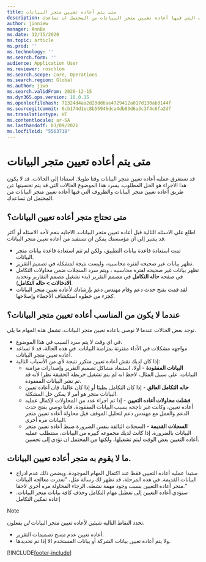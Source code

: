 ```yaml
---
title: متى يتم أعاده تعيين متجر البيانات
description: يسرد هذا الموضوع الحالات التي قد يتم تحسينها عن طريق أعاده تعيين متجر البيانات والظروف التي فيها أعاده تعيين متجر البيانات من المحتمل ان تساعدك.
author: jinniew
manager: AnnBe
ms.date: 12/15/2020
ms.topic: article
ms.prod: ''
ms.technology: ''
ms.search.form: ''
audience: Application User
ms.reviewer: roschlom
ms.search.scope: Core, Operations
ms.search.region: Global
ms.author: jiwo
ms.search.validFrom: 2020-12-15
ms.dyn365.ops.version: 10.0.15
ms.openlocfilehash: 71324d4aa2d20dd6ae4729412a017d130ab0144f
ms.sourcegitcommit: 6cb174d1ec8b55946dca4db03d6a3c3f4c6fa2df
ms.translationtype: HT
ms.contentlocale: ar-SA
ms.lasthandoff: 03/09/2021
ms.locfileid: "5563718"
---
```

# <a name="when-to-reset-a-data-mart"></a>متى يتم أعاده تعيين متجر البيانات

قد تستغرق عمليه أعاده تعيين متجر البيانات وقتا طويلا. استنادا إلى الحالات، قد لا يكون هذا الاجراء هو الحل المطلوب. يسرد هذا الموضوع الحالات التي قد يتم تحسينها عن طريق أعاده تعيين متجر البيانات والظروف التي فيها أعاده تعيين متجر البيانات من المحتمل ان تساعدك.  

## <a name="when-do-you-need-to-do-a-data-mart-reset"></a>متى تحتاج متجر أعاده تعيين البيانات؟
اطلع علي الاسئله التالية قبل أعاده تعيين متجر البيانات. الاجابه بنعم لأحد الاسئله أو أكثر قد يشير إلى ان مؤسستك يمكن ان تستفيد من أعاده تعيين متجر البيانات.

- تمت استعادة قاعدة بيانات التطبيق، ولكن لم تتم استعادة قاعدة بيانات متجر البيانات.
- تظهر بيانات غير صحيحه لفتره محاسبيه، وليست نتيجة لمشكله في تصميم التقرير.
- تظهر بيانات غير صحيحه لفتره محاسبيه ، ويتم سرد السجلات ضمن محاولات التكامل في صفحه **حاله التكامل** في مصمم التقرير (بدء تشغيل مصمم التقارير وتحديد **الادخالات > حاله التكامل**).
- لقد قمت بفتح حدث دعم وقام مهندس دعم بإرشادك لأعاده تعيين متجر البيانات كجزء من خطوه استكشاف الأخطاء وإصلاحها.
 
## <a name="when-its-not-appropriate-to-reset-a-data-mart"></a>عندما لا يكون من المناسب أعاده تعيين متجر البيانات؟
توجد بعض الحالات عندما لا نوصي باعاده تعيين متجر البيانات. تشمل هذه المهام ما يلي. 

- في اي وقت لا يتم سرد السبب في هذا الموضوع.
- مواجهه مشكلات في الأداء مقترنة بمزامنة البيانات. في هذه الحالة، قد لا تساعد أعاده تعيين متجر البيانات.
- إذا كان لديك نقش أعاده تعيين متكرر نتيجة لأي من الأسباب التالية: 
  - **البيانات المفقودة** - أولا، استبعاد مشاكل تصميم التقرير وإصدارات مزامنة البيانات، علي سبيل المثال، لاحظ انه لم يتم تشغيل خريطة الحقيقة نظرا لأنه قد تم نشر البيانات المفقودة.
  - **حاله التكامل العالق** - إذا كان التكامل بطيئا أو إذا كان عالقا، فان أعاده تعيين البيانات متجر هو أمر لا يمكن حل المشكلة.
  - **فشلت محاولات أعاده التعيين** - إذا تم اجراء عدد من المحاولات لإكمال عمليه أعاده تعيين، وكانت غير ناجحه بسبب البيانات المفقودة، فاننا نوصي بفتح حدث الدعم والعمل مع مهندس دعم لتحليل الموقف قبل محاولة أعاده تعيين متجر البيانات مره أخرى.
  - **السجلات القديمة** - السجلات التالفة بنفس الضرورة ضبط أعاده تعيين متجر البيانات بالضرورة. إذا كانت لديك مجموعه كبيره من البيانات، ستتطلب عمليه أعاده التعيين بعض الوقت ليتم تشغيلها، ولكنها من المحتمل ان تؤدي إلى تحسين.
 
## <a name="what-a-data-mart-reset-does-not-do"></a>ما لا يقوم به متجر أعاده تعيين البيانات.  
- ستبدا عمليه أعاده التعيين فقط عند اكتمال المهام الموجودة. ويضمن ذلك عدم ادراج البيانات القديمة. في هذه المرحلة، قد تظهر لك رسالة مثل، "تعذرت معالجه البيانات متجر أعاده التعيين بسبب وجود مهمة نشطه. الرجاء المحاولة مره أخرى لاحقا."
- ستؤدي أعاده التعيين إلى تعطيل مهام التكامل وحذف كافة بيانات متجر البيانات. إعادة تمكين التكامل

> [!NOTE]
> تحدد النقاط التالية شيئين لأعاده تعيين متجر البيانات *لن* يفعلون. <br>
> - أعاده تعيين عدم مسح تصميمات التقرير. <br>
> - ولا يتم أعاده تعيين بيانات الشركة أو بيانات المستخدم الا إذا تم تحديدها.


[!INCLUDE[footer-include](../../../includes/footer-banner.md)]